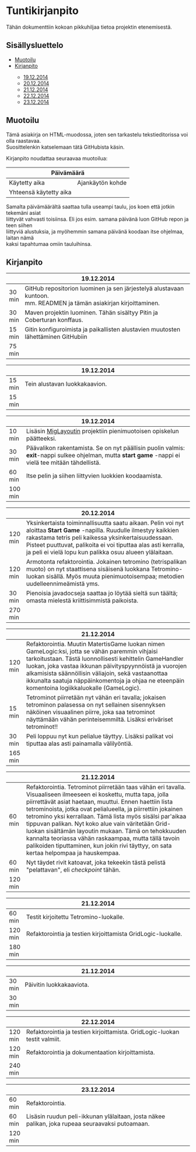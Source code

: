 <h1>Tuntikirjanpito</h1>

Tähän dokumenttiin kokoan pikkuhiljaa tietoa projektin etenemisestä.

<h2>Sisällysluettelo</h2>

<ul>
  <li><a href="#muotoilu">Muotoilu</a></li>
  <li><a href="#kirjanpito">Kirjanpito</a></li>
  <ul>
    <li><a href="#19.12.2014">19.12.2014</a></li>
    <li><a href="#20.12.2014">20.12.2014</a></li>
    <li><a href="#21.12.2014">21.12.2014</a></li>
    <li><a href="#22.12.2014">22.12.2014</a></li>
    <li><a href="#23.12.2014">23.12.2014</a></li>
  </ul>
</ul>

<h2>Muotoilu</h2>

Tämä asiakirja on HTML-muodossa, joten sen tarkastelu tekstieditorissa voi olla raastavaa.<br>
Suosittelenkin katselemaan tätä GitHubista käsin.
<p>
Kirjanpito noudattaa seuraavaa muotoilua:
<p>
<table>
  <thead>
    <tr><th colspan="2">Päivämäärä</th></tr>
  </thead>
  <tbody>
    <tr>
      <td>Käytetty aika</td>
      <td>Ajankäytön kohde</td>
    </tr>
    <tr>
      <td>Yhteensä käytetty aika</td>
    </tr>
  </tbody>
</table>

Samalta päivämäärältä saattaa tulla useampi taulu, jos koen että jotkin tekemäni asiat<br>
liittyvät vahvasti toisiinsa. Eli jos esim. samana päivänä luon GitHub repon ja teen siihen<br>
liittyviä alustuksia, ja myöhemmin samana päivänä koodaan itse ohjelmaa, laitan nämä<br>
kaksi tapahtumaa omiin tauluihinsa.

<h2>Kirjanpito</h2>

<table id="19.12.2014">
  <thead>
    <tr>
      <th colspan="2">19.12.2014</th>
    </tr>
  </thead>
  <tbody>
    <tr>
      <td>30 min</td>
      <td width="600px">
        GitHub repositorion luominen ja sen järjestelyä alustavaan kuntoon.<br>
        mm. READMEN ja tämän asiakirjan kirjoittaminen.
      </td>
    </tr>
    <tr>
      <td>30 min</td>
      <td>Maven projektin luominen. Tähän sisältyy Pitin ja Coberturan konffaus.</td>
    </tr>
    <tr>
      <td>15 min</td>
      <td>Gitin konfiguroimista ja paikallisten alustavien muutosten lähettäminen GitHubiin</td>
    </tr>
    <tr>
      <td>75 min</td>
    </tr>
  </tbody>
</table>

<table>
  <thead>
    <tr><th colspan="2">19.12.2014</th></tr>
  </thead>
  <tbody>
    <tr>
      <td>15 min</td>
      <td width="600px">Tein alustavan luokkakaavion.</td>
    </tr>
    <tr>
      <td>15 min</td>
    </tr>
  </tbody>
</table>

<table>
  <thead>
    <tr><th colspan="2">19.12.2014</th></tr>
  </thead>
  <tbody>
    <tr>
      <td>10 min</td>
      <td width="600px">
        Lisäsin <a href="http://www.miglayout.com/" target="_blank">MigLayoutin</a> projektiin
        pienimuotoisen opiskelun päätteeksi.
      </td>
    </tr>
    <tr>
      <td>30 min</td>
      <td width="600px">
        Päävalikon rakentamista. Se on nyt päällisin puolin valmis:
        <b>exit</b>-nappi sulkee ohjelman, mutta <b>start game</b> -nappi ei vielä tee mitään tähdellistä.
      </td>
    </tr>
    <tr>
      <td>60 min</td>
      <td width="600px">
        Itse pelin ja siihen liittyvien luokkien koodaamista.
      </td>
    </tr>
    <tr>
      <td>100 min</td>
    </tr>
  </tbody>
</table>

<table id="20.12.2014">
  <thead>
    <tr>
      <th colspan="2">20.12.2014</th>
    </tr>
  </thead>
  <tbody>
    <tr>
      <td>120 min</td>
      <td width="600px">
        Yksinkertaista toiminnallisuutta saatu aikaan. Pelin voi nyt aloittaa <b>Start Game</b> -napilla.
        Ruudulle ilmestyy kaikkien rakastama tetris peli kaikessa yksinkertaisuudessaan. Pisteet puuttuvat,
        palikoita ei voi tiputtaa alas asti kerralla, ja peli ei vielä lopu kun palikka osuu alueen ylälaitaan.
      </td>
    </tr>
    <tr>
      <td>120 min</td>
      <td width="600px">
        Armotonta refaktorointia. Jokainen tetromino (tetrispalikan muoto) on nyt staattisena sisäisenä luokkana
        Tetromino-luokan sisällä. Myös muuta pienimuotoisempaa; metodien uudelleennimeämistä yms.
      </td>
    </tr>
    <tr>
      <td>30 min</td>
      <td width="600px">
        Pienoisia javadocseja saattaa jo löytää sieltä sun täältä; omasta mielestä kriittisimmistä paikoista.
      </td>
    </tr>
    <tr>
      <td>270 min</td>
    </tr>
  </tbody>
</table>

<table id="21.12.2014">
  <thead>
    <tr>
      <th colspan="2">21.12.2014</th>
    </tr>
  </thead>
  <tbody>
    <tr>
      <td>120 min</td>
      <td width="600px">
        Refaktorointia. Muutin MatertisGame luokan nimen GameLogic:ksi, jotta se vähän paremmin vihjaisi tarkoitustaan.
        Tästä luonnollisesti kehittelin GameHandler luokan, joka vastaa ikkunan päivityspyynnöistä ja vuorojen
        alkamisista säännöllisin väliajoin, sekä vastaanottaa ikkunalta saatuja näppäinkomentoja ja ohjaa ne eteenpäin 
        komentoina logiikkaluokalle (GameLogic).
      </td>
    </tr>
    <tr>
      <td>15 min</td>
      <td width="600px">
        Tetrominot piirretään nyt vähän eri tavalla; jokaisen tetrominon palasessa on nyt sellainen sisennyksen näköinen
        visuaalinen piirre, joka saa tetrominot näyttämään vähän perinteisemmiltä. Lisäksi eriväriset tetrominot!!
      </td>
    </tr>
    <tr>
      <td>30 min</td>
      <td width="600px">
        Peli loppuu nyt kun pelialue täyttyy. Lisäksi palikat voi tiputtaa alas asti painamalla välilyöntiä.
      </td>
    </tr>
    <tr>
      <td>165 min</td>
    </tr>
  </tbody>
</table>

<table>
  <thead>
    <tr>
      <th colspan="2">21.12.2014</th>
    </tr>
  </thead>
  <tbody>
    <tr>
      <td>60 min</td>
      <td width="600px">
        Refaktorointia. Tetrominot piirretään taas vähän eri tavalla. Visuaaliseen ilmeeseen ei koskettu, mutta tapa,
        jolla piirrettävät asiat haetaan, muuttui. Ennen haettiin lista tetrominoista, jotka ovat pelialueella, ja
        piirrettiin jokainen tetromino yksi kerrallaan. Tämä lista myös sisälsi par'aikaa tippuvan palikan. Nyt koko
        alue vain väritetään Grid-luokan sisältämän layoutin mukaan. Tämä on tehokkuuden kannalta teoriassa vähän
        raskaampaa, mutta tällä tavoin palikoiden tiputtaminen, kun jokin rivi täyttyy, on sata kertaa helpompaa ja
        hauskempaa.
      </td>
    </tr>
    <tr>
      <td>60 min</td>
      <td width="600px">
        Nyt täydet rivit katoavat, joka tekeekin tästä pelistä "pelattavan", eli <i>checkpoint</i> tähän.
      </td>
    </tr>
    <tr>
      <td>120 min</td>
    </tr>
  </tbody>
</table>

<table>
  <thead>
    <tr>
      <th colspan="2">21.12.2014</th>
    </tr>
  </thead>
  <tbody>
    <tr>
      <td>60 min</td>
      <td width="600px">
        Testit kirjoitettu Tetromino-luokalle.
      </td>
    </tr>
    <tr>
      <td>120 min</td>
      <td width="600px">
        Refaktorointia ja testien kirjoittamista GridLogic-luokalle.
      </td>
    </tr>
    <tr>
      <td>180 min</td>
    </tr>
  </tbody>
</table>

<table>
  <thead>
    <tr>
      <th colspan="2">21.12.2014</th>
    </tr>
  </thead>
  <tbody>
    <tr>
      <td>30 min</td>
      <td width="600px">
        Päivitin luokkakaaviota.
      </td>
    </tr>
    <tr>
      <td>30 min</td>
    </tr>
  </tbody>
</table>

<table id="22.12.2014">
  <thead>
    <tr>
      <th colspan="2">22.12.2014</th>
    </tr>
  </thead>
  <tbody>
    <tr>
      <td>120 min</td>
      <td width="600px">
        Refaktorointia ja testien kirjoittamista. GridLogic-luokan testit valmiit.
      </td>
    </tr>
    <tr>
      <td>120 min</td>
      <td width="600px">
        Refaktorointia ja dokumentaation kirjoittamista.
      </td>
    </tr>
    <tr>
      <td>240 min</td>
    </tr>
  </tbody>
</table>

<table id="23.12.2014">
  <thead>
    <tr>
      <th colspan="2">23.12.2014</th>
    </tr>
  </thead>
  <tbody>
    <tr>
      <td>60 min</td>
      <td width="600px">
        Refaktorointia.
      </td>
    </tr>
    <tr>
      <td>60 min</td>
      <td width="600px">
        Lisäsin ruudun peli-ikkunan ylälaitaan, josta näkee palikan, joka rupeaa seuraavaksi putoamaan.
      </td>
    </tr>
    <tr>
      <td>120 min</td>
    </tr>
  </tbody>
</table>

